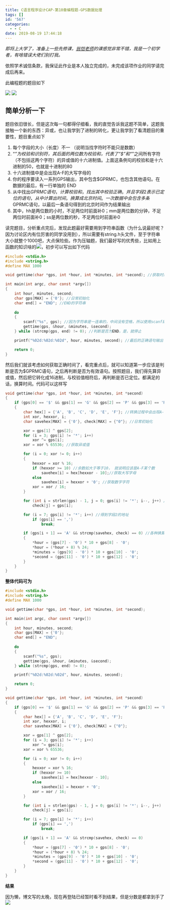 ```yaml
---
title: C语言程序设计CAP-第10章编程题-GPS数据处理
tags: []
id: '567'
categories:
  - - C
date: 2019-08-19 17:44:18
---
```


_即将上大学了，准备上一些先修课，[翁恺老师](https://www.icourse163.org/u/wengkai)的课感觉非常不错，我是一个初学者，有啥错误大佬们别打我。_

依照学术诚信条款，我保证此作业是本人独立完成的，未完成该项作业的同学请完成后再来。

此编程题的题目如下

![](https://wordpress-1253676827.file.myqcloud.com/wp-content/uploads/2019/08/QQ截图20190819165743.png) ![](https://wordpress-1253676827.file.myqcloud.com/wp-content/uploads/2019/08/QQ截图20190819165726.png)  

## 简单分析一下

题目依旧很长，但是这次每一句都得仔细看，我的直觉告诉我这题不简单，这题我接触一个新的东西：异或，也让我学到了进制的转化，更让我学到了看清题目的重要性，题目重点如下

1.  每个字段的大小（长度）不一 （说明当找字符时不能只是数数）
2.  “*”为校验和识别符，其后面的两位数为校验和，代表了“$”和“*”之间所有字符（不包括这两个字符）的异或值的十六进制值。上面这条例句的校验和是十六进制的50，也就是十进制的80
3.  十六进制值中是会出现A-F的大写字母的
4.  你的程序要读入一系列GPS输出，其中包含$GPRMC，也包含其他语句。在数据的最后，有一行单独的 END
5.  从中找出$GPRMC语句，计算校验和，找出其中校验正确，并且字段2表示已定位的语句，从中计算出时间，换算成北京时间。一次数据中会包含多条$GPRMC语句，以最后一条语句得到的北京时间作为结果输出
6.  其中，hh是两位数的小时，不足两位时前面补0；mm是两位数的分钟，不足两位时前面补0；ss是两位数的秒，不足两位时前面补0

读完题目，分析重点完后，发现此题最好需要用到字符串函数（为什么说最好呢？因为讨论区内有位厉害的同学没用到），所以需要有string.h头文件，至于字符串大小就整个1000吧，大点保险些。作为压轴题，我们最好写的优秀些，比如用上函数的知识啥的![](https://wordpress-1253676827.file.myqcloud.com/wp-content/uploads/2019/07/5b6603441f7e1552.png)，初步可以写出如下代码

```c
#include <stdio.h>
#include <string.h>
#define MAX 1000

void gettime(char *gps, int *hour, int *minutes, int *second); //获取时间，且因为变量不是全局的，所以传指针

int main(int argc, char const *argv[])
{
    int hour, minutes, second;
    char gps[MAX] = {'0'}; //日常初始化
    char end[] = "END"; //END的字符串
    
    do
    {
        scanf("%s", gps); //因为字符串是一连串的，中间没有空格，所以使用scanf即可，用gets也行
        gettime(gps, &hour, &minutes, &second);
    } while (strcmp(gps, end) != 0); //判断是否为END，是，就停止

    printf("%02d:%02d:%02d", hour, minutes, second); //最后的正确语句输出

    return 0;
}
```

然后我们就该考虑如何获取正确时间了，看完重点后，就可以知道第一步应该是判断是否为$GPRMC语句，之后再判断是否为有效语句。按照题目，我们得先算异或值，然后把它转化成16进制，与校验值相符后，再判断是否已定位。都满足的话，换算时间。代码可以这样写

```c
void gettime(char *gps, int *hour, int *minutes, int *second)
{
    if (gps[0] == '$' && gps[1] == 'G' && gps[2] == 'P' && gps[3] == 'R' && gps[4] == 'M' && gps[5] == 'C') //判断是否为$GPRMC语句
    {
        char hex[] = {'A', 'B', 'C', 'D', 'E', 'F'}; //转换过程中会出现A-F， 代表10 - 15的值
        int xor, hexxor, i;
        char savehex[MAX] = {'0'}, check[MAX] = {"0"}; //日常初始化

        xor = gps[1] ^ gps[2];
        for (i = 3; gps[i] != '*'; i++)
            xor ^= gps[i];
        xor = xor % 65536; //获取异或值

        for (i = 0; xor != 0; i++)
        {
            hexxor = xor % 16;
            if (hexxor >= 10) //余数如大于等于10， 就说明应该是A-F某个数
                savehex[i] = hex[hexxor - 10];//获取大写字母
            else
                savehex[i] = hexxor + '0'; //获取数字字符
            xor = xor / 16;
        }

        for (int i = strlen(gps) - 1, j = 0; gps[i] != '*'; i--, j++) //获取校验值
            check[j] = gps[i];

        for (i = 7; gps[i] != '*'; i++) //得到字段2的地址
            if (gps[i] == ',')
                break;

        if (gps[i + 1] == 'A' && strcmp(savehex, check) == 0) //各种换算，这里有个有趣的地方，因为savehex与check的校验值都是倒着的，所以直接比较，以及时间地址是确定的
        {
            *hour = (gps[7] - '0') * 10 + gps[8] - '0';
            *hour = (*hour + 8) % 24;
            *minutes = (gps[9] - '0') * 10 + gps[10] - '0';
            *second = (gps[11] - '0') * 10 + gps[12] - '0';
        }
    }
}
```

**整体代码可为**

```c
#include <stdio.h>
#include <string.h>
#define MAX 1000

void gettime(char *gps, int *hour, int *minutes, int *second);

int main(int argc, char const *argv[])
{
    int hour, minutes, second;
    char gps[MAX] = {'0'};
    char end[] = "END";
    
    do
    {
        scanf("%s", gps);
        gettime(gps, &hour, &minutes, &second);
    } while (strcmp(gps, end) != 0);

    printf("%02d:%02d:%02d", hour, minutes, second);

    return 0;
}

void gettime(char *gps, int *hour, int *minutes, int *second)
{
    if (gps[0] == '$' && gps[1] == 'G' && gps[2] == 'P' && gps[3] == 'R' && gps[4] == 'M' && gps[5] == 'C') 
    {
        char hex[] = {'A', 'B', 'C', 'D', 'E', 'F'};
        int xor, hexxor, i;
        char savehex[MAX] = {'0'}, check[MAX] = {"0"};

        xor = gps[1] ^ gps[2];
        for (i = 3; gps[i] != '*'; i++)
            xor ^= gps[i];
        xor = xor % 65536;

        for (i = 0; xor != 0; i++)
        {
            hexxor = xor % 16;
            if (hexxor >= 10) 
                savehex[i] = hex[hexxor - 10];
            else
                savehex[i] = hexxor + '0';
            xor = xor / 16;
        }

        for (int i = strlen(gps) - 1, j = 0; gps[i] != '*'; i--, j++) 
            check[j] = gps[i];

        for (i = 7; gps[i] != '*'; i++)
            if (gps[i] == ',')
                break;

        if (gps[i + 1] == 'A' && strcmp(savehex, check) == 0)
        {
            *hour = (gps[7] - '0') * 10 + gps[8] - '0';
            *hour = (*hour + 8) % 24;
            *minutes = (gps[9] - '0') * 10 + gps[10] - '0';
            *second = (gps[11] - '0') * 10 + gps[12] - '0';
        }
    }
}
```

**结果**

因为懒，博文写的太晚，现在再登陆已经暂时看不到结果，但是分数是都拿到手了![](https://wordpress-1253676827.file.myqcloud.com/wp-content/uploads/2019/07/5b6603441f7e1552.png)
